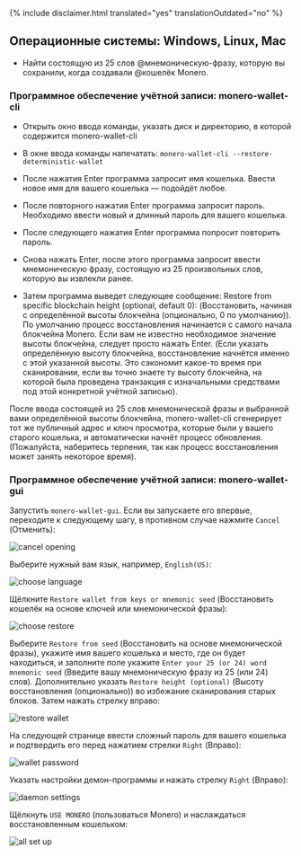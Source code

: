 {% include disclaimer.html translated="yes" translationOutdated="no" %}

## Операционные системы: Windows, Linux, Mac

- Найти состоящую из 25 слов @мнемоническую-фразу, которую вы сохранили, когда создавали @кошелёк Monero.

### Программное обеспечение учётной записи: monero-wallet-cli

- Открыть окно ввода команды, указать диск и директорию, в которой содержится monero-wallet-cli

- В окне ввода команды напечатать:  `monero-wallet-cli --restore-deterministic-wallet`

- После нажатия Enter программа запросит имя кошелька. Ввести новое имя для вашего кошелька — подойдёт любое.

- После повторного нажатия Enter программа запросит пароль. Необходимо ввести новый и длинный пароль для вашего кошелька.

- После следующего нажатия Enter программа попросит повторить пароль.

- Снова нажать Enter, после этого программа запросит ввести мнемоническую фразу, состоящую из 25 произвольных слов, которую вы извлекли ранее.

-  Затем программа выведет следующее сообщение: Restore from specific blockchain height (optional, default 0): (Восстановить, начиная с определённой высоты блокчейна (опционально, 0 по умолчанию)). По умолчанию процесс восстановления начинается с самого начала блокчейна Monero. Если вам не известно необходимое значение высоты блокчейна, следует просто нажать Enter. (Если указать определённую высоту блокчейна, восстановление начнётся именно с этой указанной высоты. Это сэкономит какое-то время при сканировании, если вы точно знаете ту высоту блокчейна, на которой была проведена транзакция с изначальными средствами под этой конкретной учётной записью).

После ввода состоящей из 25 слов мнемонической фразы и выбранной вами определённой высоты блокчейна, monero-wallet-cli сгенерирует тот же публичный адрес и ключ просмотра, которые были у вашего старого кошелька, и автоматически начнёт процесс обновления. (Пожалуйста, наберитесь терпения, так как процесс восстановления может занять некоторое время).

### Программное обеспечение учётной записи: monero-wallet-gui

Запустить `monero-wallet-gui`. Если вы запускаете его впервые, переходите к следующему шагу, в противном случае нажмите `Cancel` (Отменить):

![cancel opening](/img/resources/user-guides/en/restore_account/cancel-opening.png)

Выберите нужный вам язык, например, `English(US)`:

![choose language](/img/resources/user-guides/en/restore_account/choose-language.png)

Щёлкните `Restore wallet from keys or mnemonic seed` (Восстановить кошелёк на основе ключей или мнемонической фразы):

![choose restore](/img/resources/user-guides/en/restore_account/choose-restore.png)

Выберите `Restore from seed` (Восстановить на основе мнемонической фразы), укажите имя вашего кошелька и место, где он будет находиться, и заполните поле укажите `Enter your 25 (or 24) word mnemonic seed` (Введите вашу мнемоническую фразу из 25 (или 24) слов). Дополнительно указать `Restore height (optional)` (Высоту восстановления (опционально)) во избежание сканирования старых блоков. Затем нажать стрелку вправо:

![restore wallet](/img/resources/user-guides/en/restore_account/restore-wallet.png)

На следующей странице ввести сложный пароль для вашего кошелька и подтвердить его перед нажатием стрелки `Right` (Вправо):

![wallet password](/img/resources/user-guides/en/restore_account/wallet-password.png)

Указать настройки демон-программы и нажать стрелку `Right` (Вправо):

![daemon settings](/img/resources/user-guides/en/restore_account/daemon-settings.png)

Щёлкнуть `USE MONERO` (пользоваться Monero) и наслаждаться восстановленным кошельком:

![all set up](/img/resources/user-guides/en/restore_account/all-set-up.png)
